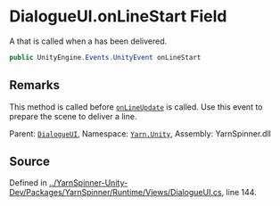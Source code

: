 # DialogueUI.onLineStart Field

A <see cref="!:UnityEngine.Events.UnityEvent"></see> that is called
when a <see cref="!:Line"></see> has been delivered.


```csharp
public UnityEngine.Events.UnityEvent onLineStart
```
## Remarks

This method is called before [`onLineUpdate`](/api/csharp/yarn.unity/dialogueui.onlineupdate.md) is
called. Use this event to prepare the scene to deliver a line.




<div class="class-metadata">

Parent: [`DialogueUI`](/api/csharp/yarn.unity/dialogueui.md), Namespace: [`Yarn.Unity`](/api/csharp/yarn.unity/README.md), Assembly: YarnSpinner.dll
</div>

## Source
Defined in [../YarnSpinner-Unity-Dev/Packages/YarnSpinner/Runtime/Views/DialogueUI.cs](https://github.com/YarnSpinnerTool/YarnSpinner-Unity//blob/develop/Runtime/Views/DialogueUI.cs#L144), line 144.
